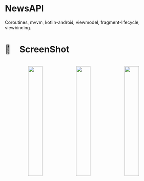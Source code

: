 # NewsAPI
Coroutines, mvvm, kotlin-android, viewmodel, fragment-lifecycle, viewbinding.
<br/>

# 🔖　ScreenShot
<br/>

<div align=center>
  <image src="https://user-images.githubusercontent.com/61239577/218185556-e04e6e03-5505-40c6-91b2-bbbcff94f242.png" width="30%"></image>
  <image src="https://user-images.githubusercontent.com/61239577/218185567-8cc4b064-a776-4dbd-b841-2bee688b6e5a.png" width="30%"></image>
  <image src="https://user-images.githubusercontent.com/61239577/218185569-dab2e7dd-dd95-4c92-b897-7532de908192.png" width="30%"></image>
</div>

<br/>
